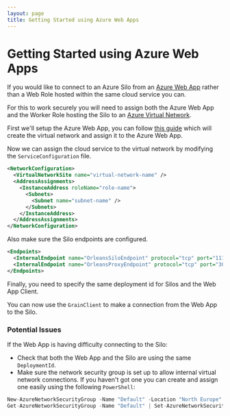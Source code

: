 ```yaml
---
layout: page
title: Getting Started using Azure Web Apps
---
```


# Getting Started using Azure Web Apps

If you would like to connect to an Azure Silo from an [Azure Web App](http://azure.microsoft.com/en-gb/services/app-service/web/) rather than a Web Role hosted within the same cloud service you can.

For this to work securely you will need to assign both the Azure Web App and the Worker Role hosting the Silo to an [Azure Virtual Network](http://azure.microsoft.com/en-gb/services/virtual-network/).

First we'll setup the Azure Web App, you can follow [this guide](https://azure.microsoft.com/en-us/blog/azure-websites-virtual-network-integration/) which will create the virtual network and assign it to the Azure Web App.

Now we can assign the cloud service to the virtual network by modifying the `ServiceConfiguration` file.

``` xml
<NetworkConfiguration>
  <VirtualNetworkSite name="virtual-network-name" />
  <AddressAssignments>
    <InstanceAddress roleName="role-name">
      <Subnets>
        <Subnet name="subnet-name" />
      </Subnets>
    </InstanceAddress>
  </AddressAssignments>
</NetworkConfiguration>
```

Also make sure the Silo endpoints are configured.

``` xml
<Endpoints>
  <InternalEndpoint name="OrleansSiloEndpoint" protocol="tcp" port="11111" />
  <InternalEndpoint name="OrleansProxyEndpoint" protocol="tcp" port="30000" />
</Endpoints>
```

Finally, you need to specify the same deployment id for Silos and the Web App Client.

You can now use the `GrainClient` to make a connection from the Web App to the Silo.

### Potential Issues

If the Web App is having difficulty connecting to the Silo:

* Check that both the Web App and the Silo are using the same `DeploymentId`.
* Make sure the network security group is set up to allow internal virtual network connections. If you haven't got one you can create and assign one easily using the following `PowerShell`:

``` c
New-AzureNetworkSecurityGroup -Name "Default" -Location "North Europe"
Get-AzureNetworkSecurityGroup -Name "Default" | Set-AzureNetworkSecurityGroupToSubnet -VirtualNetworkName "virtual-network-name" -SubnetName "subnet-name"
```
